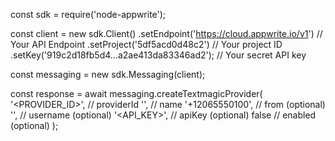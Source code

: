 const sdk = require('node-appwrite');

const client = new sdk.Client()
    .setEndpoint('https://cloud.appwrite.io/v1') // Your API Endpoint
    .setProject('5df5acd0d48c2') // Your project ID
    .setKey('919c2d18fb5d4...a2ae413da83346ad2'); // Your secret API key

const messaging = new sdk.Messaging(client);

const response = await messaging.createTextmagicProvider(
    '<PROVIDER_ID>', // providerId
    '<NAME>', // name
    '+12065550100', // from (optional)
    '<USERNAME>', // username (optional)
    '<API_KEY>', // apiKey (optional)
    false // enabled (optional)
);
